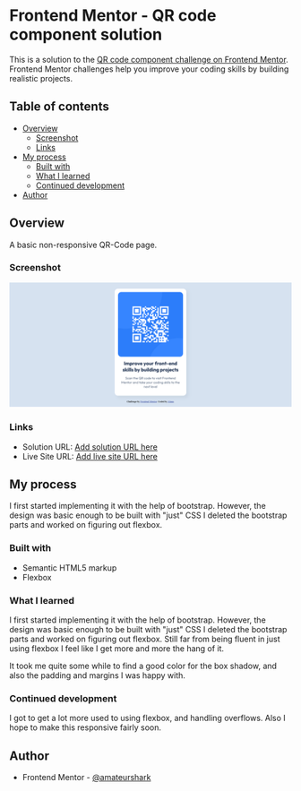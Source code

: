 # Frontend Mentor - QR code component solution

This is a solution to the [QR code component challenge on Frontend Mentor](https://www.frontendmentor.io/challenges/qr-code-component-iux_sIO_H). Frontend Mentor challenges help you improve your coding skills by building realistic projects. 

## Table of contents

- [Overview](#overview)
  - [Screenshot](#screenshot)
  - [Links](#links)
- [My process](#my-process)
  - [Built with](#built-with)
  - [What I learned](#what-i-learned)
  - [Continued development](#continued-development)
- [Author](#author)

## Overview

A basic non-responsive QR-Code page.

### Screenshot

![](./Screenshot.png)

### Links

- Solution URL: [Add solution URL here](https://your-solution-url.com)
- Live Site URL: [Add live site URL here](https://your-live-site-url.com)

## My process
I first started implementing it with the help of bootstrap. However, the design was basic enough to be built with "just" CSS I deleted the bootstrap parts and worked on figuring out flexbox. 


### Built with

- Semantic HTML5 markup
- Flexbox

### What I learned

I first started implementing it with the help of bootstrap. However, the design was basic enough to be built with "just" CSS I deleted the bootstrap parts and worked on figuring out flexbox. 
Still far from being fluent in just using flexbox I feel like I get more and more the hang of it.

It took me quite some while to find a good color for the box shadow, and also the padding and margins I was happy with. 


### Continued development

I got to get a lot more used to using flexbox, and handling overflows. Also I hope to make this responsive fairly soon.

## Author

- Frontend Mentor - [@amateurshark](https://www.frontendmentor.io/profile/AmateurShark)